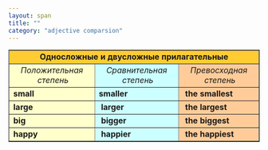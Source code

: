```yaml
---
layout: span
title: ""
category: "adjective comparsion"
---
```

<section class='rules'><table style="text-align: left; margin-left: auto; margin-right: auto;" border="1" cellpadding="5" cellspacing="0"><tbody>
<tr style="background-color: rgb(255, 204, 51); font-weight: bold;" align="center">
<td colspan="3" rowspan="1">Односложные и
двусложные прилагательные</td>
    </tr>
<tr>
<td style="text-align: center; background-color: rgb(255, 255, 204); font-style: italic;">Положительная
 степень</td>
      <td style="text-align: center; background-color: rgb(204, 255, 255); font-style: italic;">Сравнительная
 степень</td>
      <td style="text-align: center; font-style: italic; background-color: rgb(255, 204, 153);">Превосходная
 степень</td>
    </tr>
<tr>
<td style="background-color: rgb(255, 255, 204); font-weight: bold;">small</td>
      <td style="background-color: rgb(204, 255, 255); font-weight: bold;">smaller</td>
      <td style="background-color: rgb(255, 204, 153); font-weight: bold;"> the
smallest</td>
    </tr>
<tr>
<td style="background-color: rgb(255, 255, 204); font-weight: bold;">large</td>
      <td style="background-color: rgb(204, 255, 255); font-weight: bold;"> larger</td>
      <td style="background-color: rgb(255, 204, 153); font-weight: bold;"> the
largest</td>
    </tr>
<tr>
<td style="background-color: rgb(255, 255, 204); font-weight: bold;">big</td>
      <td style="background-color: rgb(204, 255, 255); font-weight: bold;"> bigger</td>
      <td style="background-color: rgb(255, 204, 153); font-weight: bold;"> the
biggest</td>
    </tr>
<tr>
<td style="background-color: rgb(255, 255, 204); font-weight: bold;">happy</td>
      <td style="background-color: rgb(204, 255, 255); font-weight: bold;">
 happier</td>
      <td style="background-color: rgb(255, 204, 153); font-weight: bold;"> the
happiest</td>
    </tr>
</tbody></table>
<br><br></section>